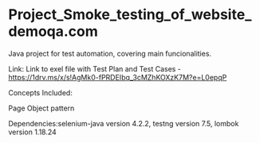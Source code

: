 # Project_Smoke_testing_of_website_demoqa.com

Java project for test automation, covering main funcionalities. 

Link:
Link to exel file with Test Plan and Test Cases - https://1drv.ms/x/s!AgMk0-fPRDEIbq_3cMZhKOXzK7M?e=L0epqP

Concepts Included:

Page Object pattern

Dependencies:selenium-java version 4.2.2, testng version 7.5, lombok version 1.18.24


